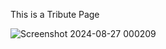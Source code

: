 This is a Tribute Page 

![Screenshot 2024-08-27 000209](https://github.com/user-attachments/assets/ab69d049-2699-41c9-b569-3f80c3308b27)
